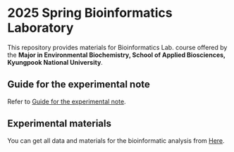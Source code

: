 # 2025 Spring Bioinformatics Laboratory
This repository provides materials for Bioinformatics Lab. course offered by the **Major in Environmental Biochemistry, School of Applied Biosciences, Kyungpook National University**.

## Guide for the experimental note
Refer to [Guide for the experimental note](https://github.com/mjkim-micro/bioinfo_lab/blob/main/Materials/Guideline).

## Experimental materials
You can get all data and materials for the bioinformatic analysis from [Here](https://github.com/mjkim-micro/bioinfo_lab/blob/main/Materials).
